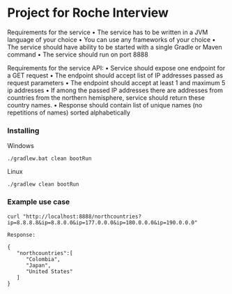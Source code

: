 # Project for Roche Interview

Requirements for the service
    • The service has to be written in a JVM language of your choice
    • You can use any frameworks of your choice
    • The service should have ability to be started with a single Gradle or Maven command
    • The service should run on port 8888

Requirements for the service API:
    • Service should expose one endpoint for a GET request
    • The endpoint should accept list of IP addresses passed as request parameters
    • The endpoint should accept at least 1 and maximum 5 ip addresses
    • If among the passed IP addresses there are addresses from countries from the northern hemisphere, service should return these country names.
    • Response should contain list of unique names (no repetitions of names) sorted alphabetically

### Installing

Windows

```
./gradlew.bat clean bootRun
```

Linux

```
./gradlew clean bootRun
```

### Example use case

```
curl "http://localhost:8888/northcountries?ip=8.8.8.8&ip=8.8.0.0&ip=177.0.0.0&ip=180.0.0.0&ip=190.0.0.0"
```

```
Response:

{
   "northcountries":[
      "Colombia",
      "Japan",
      "United States"
   ]
}
```